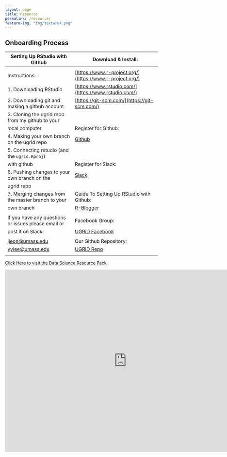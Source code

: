 ```yaml
---
layout: page
title: Resource
permalink: /resource/
feature-img: "img/texture4.png"
--- 
```


<h2> Onboarding Process </h2>

Setting Up RStudio with Github                              | Download & Install:
----------------------------------------------------------- | -----------------------------------------------------------
                                                            | 
Instructions:                                               | [https://www.r-project.org/](https://www.r-project.org/) 
1. Downloading RStudio                                      | [https://www.rstudio.com/](https://www.rstudio.com/)  
2. Downloading git and making a github account              | [https://git-scm.com/](https://git-scm.com/)  
3. Cloning the ugrid repo from my github to your            |  
  local computer                                            | Register for Github:
4. Making your own branch on the ugrid repo                 | [Github](https://github.com/) 
5. Connecting rstudio (and the `ugrid.Rproj`)               | 
  with github                                               | Register for Slack:
6. Pushing changes to your own branch on the                | [Slack](https://slack.com/) 
  ugrid repo                                                |
7. Merging changes from the master branch to your           | Guide To Setting Up RStudio with Github:     
  own branch                                                | [R-Blogger](https://www.r-bloggers.com/rstudio-and-github/)   
                                                            | 
If you have any questions or issues please email or         | Facebook Group:
post it on Slack:                                           | [UGRiD Facebook](https://www.facebook.com/groups/787225494648469/) 
                                                            | 
jjeon@umass.edu                                             | Our Github Repository:
vylee@umass.edu                                             | [UGRiD Repo](https://github.com/tommyjee/ugrid) 
                                                            | 
                                                            
[Click Here to visit the Data Science Resource Pack](https://docs.google.com/document/d/1ybqfYYISGWTvPbdcLfyf95g8Sx3HmcP7qFnsJLpAnOw/edit)                                                            
<iframe src="https://docs.google.com/document/d/1ybqfYYISGWTvPbdcLfyf95g8Sx3HmcP7qFnsJLpAnOw/edit/viewform?embedded=true" width="800" height="600" frameborder="0" marginheight="0" marginwidth="0">Loading...</iframe>
